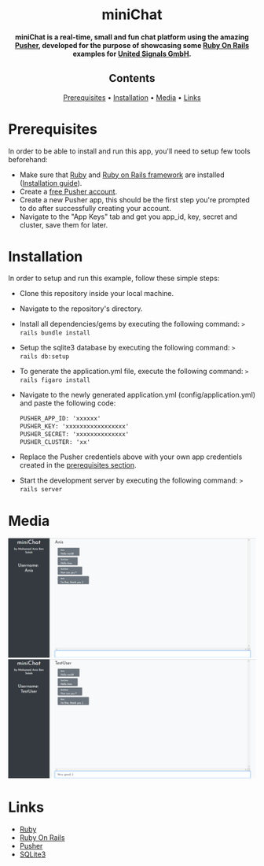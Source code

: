 <h1 align="center">
  <br>
  miniChat
</h1>

<h4 align="center">
  miniChat is a real-time, small and fun chat platform using the amazing <a href="https://pusher.com/">Pusher</a>, developed for the purpose of showcasing some <a href="https://rubyonrails.org/">Ruby On Rails</a> examples for <a href="https://www.united-signals.com/">United Signals GmbH</a>.
</h4>



<h2 align="center">Contents</h2>
<p align="center">
  <a href="#prerequisites">Prerequisites</a> •
  <a href="#installation">Installation</a> •
  <a href="#media">Media</a> •
  <a href="#links">Links</a>
</p>

# Prerequisites

In order to be able to install and run this app, you'll need to setup few tools beforehand:

* Make sure that <a href="https://www.ruby-lang.org">Ruby</a> and <a href="https://rubyonrails.org/">Ruby on Rails framework</a> are installed (<a href="https://guides.rubyonrails.org/getting_started.html">Installation guide</a>).
* Create a <a href="https://dashboard.pusher.com/accounts/sign_up">free Pusher account</a>.
* Create a new Pusher app, this should be the first step you're prompted to do after successfully creating your account.
* Navigate to the "App Keys" tab and get you app_id, key, secret and cluster, save them for later.

# Installation

In order to setup and run this example, follow these simple steps:

* Clone this repository inside your local machine.
* Navigate to the repository's directory.
* Install all dependencies/gems by executing the following command: ```> rails bundle install```
* Setup the sqlite3 database by executing the following command: ```> rails db:setup```
* To generate the application.yml file, execute the following command: ```> rails figaro install```
* Navigate to the newly generated application.yml (config/application.yml) and paste the following code:
    ```
    PUSHER_APP_ID: 'xxxxxx'
    PUSHER_KEY: 'xxxxxxxxxxxxxxxxx'
    PUSHER_SECRET: 'xxxxxxxxxxxxxx'
    PUSHER_CLUSTER: 'xx'
    ```
    
* Replace the Pusher credentiels above with your own app credentiels created in the <a href="#prerequisites">prerequisites section</a>.
* Start the development server by executing the following command: ```> rails server```

# Media

![User 1](https://github.com/MedAnisBenSalah/miniChat/blob/master/media/screen1.png)
![User 2](https://github.com/MedAnisBenSalah/miniChat/blob/master/media/screen2.png)

# Links

* <a href="https://www.ruby-lang.org">Ruby</a>
* <a href="https://rubyonrails.org/">Ruby On Rails</a>
* <a href="https://pusher.com/">Pusher</a>
* <a href="https://www.sqlite.org/">SQLite3</a>
